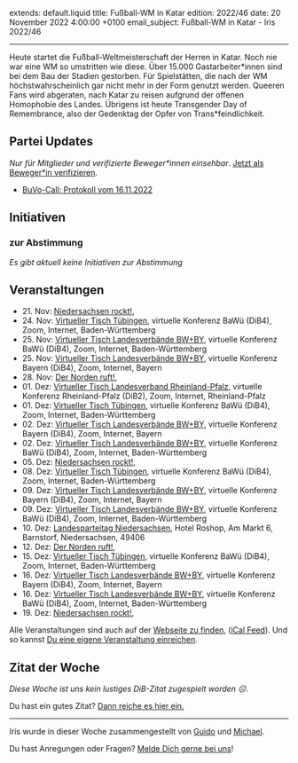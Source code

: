 
extends: default.liquid
title: Fußball-WM in Katar
edition: 2022/46
date: 20 November 2022 4:00:00 +0100
email_subject: Fußball-WM in Katar - Iris 2022/46

---
Heute startet die Fußball-Weltmeisterschaft der Herren in Katar. Noch nie war eine WM so umstritten wie diese. Über 15.000 Gastarbeiter\*innen sind bei dem Bau der Stadien gestorben. Für Spielstätten, die nach der WM höchstwahrscheinlich gar nicht mehr in der Form genutzt werden. Queeren Fans wird abgeraten, nach Katar zu reisen aufgrund der offenen Homophobie des Landes. Übrigens ist heute Transgender Day of Remembrance, also der Gedenktag der Opfer von Trans\*feindlichkeit.


## Partei Updates

_Nur für Mitglieder und verifizierte Beweger\*innen einsehbar_. [Jetzt als Beweger\*in verifizieren](https://bewegung.jetzt/bewegerin-werden/).

 - [BuVo-Call: Protokoll vom 16.11.2022](https://marktplatz.bewegung.jetzt/t/buvo-call-protokoll-vom-16-11-2022/39735)

## Initiativen

### zur Abstimmung
_Es gibt aktuell keine Initiativen zur Abstimmung_

## Veranstaltungen

 - 21.&nbsp;Nov: [Niedersachsen rockt!](https://bewegung.jetzt/events/niedersachsen-call-2022-11-21/), 
 - 24.&nbsp;Nov: [Virtueller Tisch Tübingen](https://bewegung.jetzt/events/virtueller-tisch-tuebingen-2022-11-24/), virtuelle Konferenz BaWü (DiB4), Zoom, Internet, Baden-Württemberg
 - 25.&nbsp;Nov: [Virtueller Tisch Landesverbände BW+BY](https://bewegung.jetzt/events/virtueller-tisch-landesverbaende-bwby-3-2022-11-25/), virtuelle Konferenz BaWü (DiB4), Zoom, Internet, Baden-Württemberg
 - 25.&nbsp;Nov: [Virtueller Tisch Landesverbände BW+BY](https://bewegung.jetzt/events/virtueller-tisch-landesverbaende-bwby-2-2022-11-25/), virtuelle Konferenz Bayern (DiB4), Zoom, Internet, Bayern
 - 28.&nbsp;Nov: [Der Norden ruft!](https://bewegung.jetzt/events/der-norden-ruft-2022-11-28/), 
 - 01.&nbsp;Dez: [Virtueller Tisch Landesverband Rheinland-Pfalz](https://bewegung.jetzt/events/virtueller-tisch-landesverband-rheinland-pfalz-2022-12-01/), virtuelle Konferenz Rheinland-Pfalz (DiB2), Zoom, Internet, Rheinland-Pfalz
 - 01.&nbsp;Dez: [Virtueller Tisch Tübingen](https://bewegung.jetzt/events/virtueller-tisch-tuebingen-2022-12-01/), virtuelle Konferenz BaWü (DiB4), Zoom, Internet, Baden-Württemberg
 - 02.&nbsp;Dez: [Virtueller Tisch Landesverbände BW+BY](https://bewegung.jetzt/events/virtueller-tisch-landesverbaende-bwby-2-2022-12-02/), virtuelle Konferenz Bayern (DiB4), Zoom, Internet, Bayern
 - 02.&nbsp;Dez: [Virtueller Tisch Landesverbände BW+BY](https://bewegung.jetzt/events/virtueller-tisch-landesverbaende-bwby-3-2022-12-02/), virtuelle Konferenz BaWü (DiB4), Zoom, Internet, Baden-Württemberg
 - 05.&nbsp;Dez: [Niedersachsen rockt!](https://bewegung.jetzt/events/niedersachsen-call-2022-12-05/), 
 - 08.&nbsp;Dez: [Virtueller Tisch Tübingen](https://bewegung.jetzt/events/virtueller-tisch-tuebingen-2022-12-08/), virtuelle Konferenz BaWü (DiB4), Zoom, Internet, Baden-Württemberg
 - 09.&nbsp;Dez: [Virtueller Tisch Landesverbände BW+BY](https://bewegung.jetzt/events/virtueller-tisch-landesverbaende-bwby-2-2022-12-09/), virtuelle Konferenz Bayern (DiB4), Zoom, Internet, Bayern
 - 09.&nbsp;Dez: [Virtueller Tisch Landesverbände BW+BY](https://bewegung.jetzt/events/virtueller-tisch-landesverbaende-bwby-3-2022-12-09/), virtuelle Konferenz BaWü (DiB4), Zoom, Internet, Baden-Württemberg
 - 10.&nbsp;Dez: [Landesparteitag Niedersachsen](https://bewegung.jetzt/events/landesparteitag-niedersachsen/), Hotel Roshop, Am Markt 6, Barnstorf, Niedersachsen, 49406
 - 12.&nbsp;Dez: [Der Norden ruft!](https://bewegung.jetzt/events/der-norden-ruft-2022-12-12/), 
 - 15.&nbsp;Dez: [Virtueller Tisch Tübingen](https://bewegung.jetzt/events/virtueller-tisch-tuebingen-2022-12-15/), virtuelle Konferenz BaWü (DiB4), Zoom, Internet, Baden-Württemberg
 - 16.&nbsp;Dez: [Virtueller Tisch Landesverbände BW+BY](https://bewegung.jetzt/events/virtueller-tisch-landesverbaende-bwby-2-2022-12-16/), virtuelle Konferenz Bayern (DiB4), Zoom, Internet, Bayern
 - 16.&nbsp;Dez: [Virtueller Tisch Landesverbände BW+BY](https://bewegung.jetzt/events/virtueller-tisch-landesverbaende-bwby-3-2022-12-16/), virtuelle Konferenz BaWü (DiB4), Zoom, Internet, Baden-Württemberg
 - 19.&nbsp;Dez: [Niedersachsen rockt!](https://bewegung.jetzt/events/niedersachsen-call-2022-12-19/), 


Alle Veranstaltungen sind auch auf der [Webseite zu finden](https://bewegung.jetzt/veranstaltungen/), ([iCal Feed](https://bewegung.jetzt/?ical=1)). Und so kannst [Du eine eigene Veranstaltung einreichen](https://marktplatz.bewegung.jetzt/t/eine-veranstaltung-auf-der-webseite-einreichen/21379).


## Zitat der Woche
_Diese Woche ist uns kein lustiges DiB-Zitat zugespielt worden ☹._

Du hast ein gutes Zitat? [Dann reiche es hier ein.](https://marktplatz.bewegung.jetzt/t/fortsetzung-lustige-dib-zitate/24431)


---

Iris wurde in dieser Woche zusammengestellt von [Guido](https://marktplatz.bewegung.jetzt/u/Guido/) und [Michael](https://marktplatz.bewegung.jetzt/u/MichaelVoss/).

Du hast Anregungen oder Fragen? [Melde Dich gerne bei uns](https://marktplatz.bewegung.jetzt/t/neu-iris-die-woechtliche-zusammenfasssung-zum-sonntagsbrunch/10990)!

